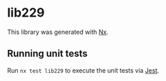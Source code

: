 # lib229

This library was generated with [Nx](https://nx.dev).


## Running unit tests

Run `nx test lib229` to execute the unit tests via [Jest](https://jestjs.io).


